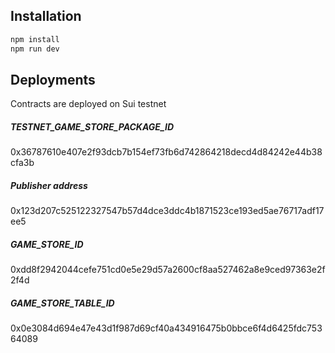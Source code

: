 ## Installation
```bash
npm install
npm run dev
```

## Deployments
Contracts are deployed on Sui testnet


##### TESTNET_GAME_STORE_PACKAGE_ID 

0x36787610e407e2f93dcb7b154ef73fb6d742864218decd4d84242e44b38cfa3b

##### Publisher address
0x123d207c525122327547b57d4dce3ddc4b1871523ce193ed5ae76717adf17ee5

##### GAME_STORE_ID
0xdd8f2942044cefe751cd0e5e29d57a2600cf8aa527462a8e9ced97363e2f2f4d

##### GAME_STORE_TABLE_ID 
0x0e3084d694e47e43d1f987d69cf40a434916475b0bbce6f4d6425fdc75364089

